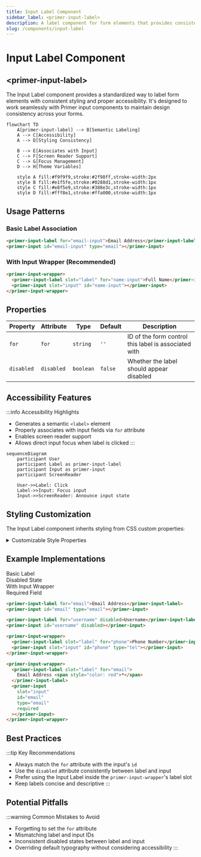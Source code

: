 ```yaml
---
title: Input Label Component
sidebar_label: <primer-input-label>
description: A label component for form elements that provides consistent styling and accessibility.
slug: /components/input-label
---
```


# Input Label Component
## \<primer-input-label\>

The Input Label component provides a standardized way to label form elements with consistent styling and proper accessibility. It's designed to work seamlessly with Primer input components to maintain design consistency across your forms.

```mermaid
flowchart TD
    A[primer-input-label] --> B[Semantic Labeling]
    A --> C[Accessibility]
    A --> D[Styling Consistency]
    
    B --> E[Associates with Input]
    C --> F[Screen Reader Support]
    C --> G[Focus Management]
    D --> H[Theme Variables]
    
    style A fill:#f9f9f9,stroke:#2f98ff,stroke-width:2px
    style B fill:#e1f5fe,stroke:#0288d1,stroke-width:1px
    style C fill:#e8f5e9,stroke:#388e3c,stroke-width:1px
    style D fill:#fff8e1,stroke:#ffa000,stroke-width:1px
```

## Usage Patterns

### Basic Label Association

```html
<primer-input-label for="email-input">Email Address</primer-input-label>
<primer-input id="email-input" type="email"></primer-input>
```

### With Input Wrapper (Recommended)

```html
<primer-input-wrapper>
  <primer-input-label slot="label" for="name-input">Full Name</primer-input-label>
  <primer-input slot="input" id="name-input"></primer-input>
</primer-input-wrapper>
```

## Properties

| Property   | Attribute  | Type      | Default | Description                                          |
|------------|------------|-----------|---------|------------------------------------------------------|
| `for`      | `for`      | `string`  | `''`    | ID of the form control this label is associated with |
| `disabled` | `disabled` | `boolean` | `false` | Whether the label should appear disabled             |

## Accessibility Features

:::info Accessibility Highlights
- Generates a semantic `<label>` element
- Properly associates with input fields via `for` attribute
- Enables screen reader support
- Allows direct input focus when label is clicked
  :::

```mermaid
sequenceDiagram
    participant User
    participant Label as primer-input-label
    participant Input as primer-input
    participant ScreenReader
    
    User->>Label: Click
    Label->>Input: Focus input
    Input->>ScreenReader: Announce input state
```

## Styling Customization

The Input Label component inherits styling from CSS custom properties:

<details>
<summary>Customizable Style Properties</summary>

| Property                                        | Description                       |
|-------------------------------------------------|-----------------------------------|
| `--primer-typography-body-small-weight`         | Font weight for the label         |
| `--primer-typography-body-small-size`           | Font size for the label           |
| `--primer-typography-body-small-letter-spacing` | Letter spacing for the label      |
| `--primer-typography-body-small-line-height`    | Line height for the label         |
| `--primer-color-text-primary`                   | Text color for the label          |
| `--primer-typography-body-small-font`           | Font family for the label         |
| `--primer-color-text-disabled`                  | Text color when label is disabled |
</details>

## Example Implementations

<div class="tabs-container">
<div class="tabs">
<div class="tab basic active">Basic Label</div>
<div class="tab disabled">Disabled State</div>
<div class="tab wrapper">With Input Wrapper</div>
<div class="tab required">Required Field</div>
</div>

<div class="tab-content basic active">

```html
<primer-input-label for="email">Email Address</primer-input-label>
<primer-input id="email" type="email"></primer-input>
```
</div>

<div class="tab-content disabled">

```html
<primer-input-label for="username" disabled>Username</primer-input-label>
<primer-input id="username" disabled></primer-input>
```
</div>

<div class="tab-content wrapper">

```html
<primer-input-wrapper>
  <primer-input-label slot="label" for="phone">Phone Number</primer-input-label>
  <primer-input slot="input" id="phone" type="tel"></primer-input>
</primer-input-wrapper>
```
</div>

<div class="tab-content required">

```html
<primer-input-wrapper>
  <primer-input-label slot="label" for="email">
    Email Address <span style="color: red">*</span>
  </primer-input-label>
  <primer-input 
    slot="input" 
    id="email" 
    type="email" 
    required
  ></primer-input>
</primer-input-wrapper>
```
</div>
</div>

## Best Practices

:::tip Key Recommendations
- Always match the `for` attribute with the input's `id`
- Use the `disabled` attribute consistently between label and input
- Prefer using the Input Label inside the `primer-input-wrapper`'s label slot
- Keep labels concise and descriptive
  :::

## Potential Pitfalls

:::warning Common Mistakes to Avoid
- Forgetting to set the `for` attribute
- Mismatching label and input IDs
- Inconsistent disabled states between label and input
- Overriding default typography without considering accessibility
  :::
